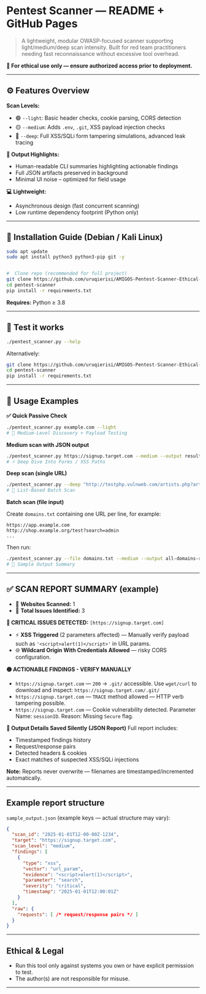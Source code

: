 # Pentest Scanner — README + GitHub Pages

> A lightweight, modular OWASP-focused scanner supporting light/medium/deep scan intensity. Built for red team practitioners needing fast reconnaissance without excessive tool overhead.

**🔐 For ethical use only — ensure authorized access prior to deployment.**

---

## ⚙️ Features Overview

**Scan Levels:**

* 🟢 `--light`: Basic header checks, cookie parsing, CORS detection
* 🟡 `--medium`: Adds `.env`, `.git`, XSS payload injection checks
* 🔴 `--deep`: Full XSS/SQLi form tampering simulations, advanced leak tracing

**🧾 Output Highlights:**

* Human-readable CLI summaries highlighting actionable findings
* Full JSON artifacts preserved in background
* Minimal UI noise – optimized for field usage

**💻 Lightweight:**

* Asynchronous design (fast concurrent scanning)
* Low runtime dependency footprint (Python only)

---

## 🧰 Installation Guide (Debian / Kali Linux)

```bash
sudo apt update
sudo apt install python3 python3-pip git -y


#  Clone repo (recommended for full project)
git clone https://github.com/uruqierisi/AMIGOS-Pentest-Scanner-Ethical-Reconnaissance-Framework.git
cd pentest-scanner
pip install -r requirements.txt
```

**Requires:** Python ≥ 3.8

---

## 🚀 Test it works

```bash
./pentest_scanner.py --help
```

Alternatively:

```bash
git clone https://github.com/uruqierisi/AMIGOS-Pentest-Scanner-Ethical-Reconnaissance-Framework.git
cd pentest-scanner
pip install -r requirements.txt
```

---

## 🚀 Usage Examples

**✅ Quick Passive Check**

```bash
./pentest_scanner.py example.com --light
# 🔄 Medium-Level Discovery + Payload Testing
```

**Medium scan with JSON output**

```bash
./pentest_scanner.py https://signup.target.com --medium --output results/scans/target_signup.json
# ⚡ Deep Dive Into Forms / XSS Paths
```

**Deep scan (single URL)**

```bash
./pentest_scanner.py --deep "http://testphp.vulnweb.com/artists.php?artist=1"
# 📂 List-Based Batch Scan
```

**Batch scan (file input)**

Create `domains.txt` containing one URL per line, for example:

```
https://app.example.com
http://shop.example.org/test?search=admin
...
```

Then run:

```bash
./pentest_scanner.py --file domains.txt --medium --output all-domains-report.json
# 🧪 Sample Output Summary
```

---

## ✅ SCAN REPORT SUMMARY (example)

* 🎯 **Websites Scanned:** 1
* 🔎 **Total Issues Identified:** 3

**🔐 CRITICAL ISSUES DETECTED:** `[https://signup.target.com]`

* ⚡️ **XSS Triggered** (2 parameters affected) — Manually verify payload such as `'<script>alert(1)</script>'` in URL params.
* 🌐 **Wildcard Origin With Credentials Allowed** — risky CORS configuration.

**🟡 ACTIONABLE FINDINGS - VERIFY MANUALLY**

* `https://signup.target.com` — `200` → `.git/` accessible. Use `wget/curl` to download and inspect: `https://signup.target.com/.git/`
* `https://signup.target.com` — `TRACE` method allowed — HTTP verb tampering possible.
* `https://signup.target.com` — Cookie vulnerability detected. Parameter Name: `sessionID`. Reason: Missing `Secure` flag.

**🧾 Output Details Saved Silently (JSON Report)**
Full report includes:

* Timestamped findings history
* Request/response pairs
* Detected headers & cookies
* Exact matches of suspected XSS/SQLi injections

**Note:** Reports never overwrite — filenames are timestamped/incremented automatically.

---

## Example report structure

`sample_output.json` (example keys — actual structure may vary):

```json
{
  "scan_id": "2025-01-01T12-00-00Z-1234",
  "target": "https://signup.target.com",
  "scan_level": "medium",
  "findings": [
    {
      "type": "xss",
      "vector": "url_param",
      "evidence": "<script>alert(1)</script>",
      "parameter": "search",
      "severity": "critical",
      "timestamp": "2025-01-01T12:00:01Z"
    }
  ],
  "raw": {
    "requests": [ /* request/response pairs */ ]
  }
}
```

---

## Ethical & Legal

* Run this tool only against systems you own or have explicit permission to test.
* The author(s) are not responsible for misuse.

---

